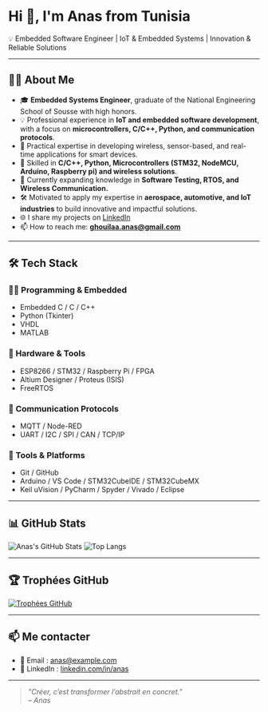 # Hi 👋, I'm Anas from Tunisia  

💡 Embedded Software Engineer | IoT & Embedded Systems | Innovation & Reliable Solutions

---

## 👨‍💻 About Me  
- 🎓 **Embedded Systems Engineer**, graduate of the National Engineering School of Sousse with high honors.
- 💡 Professional experience in **IoT and embedded software development**, with a focus on **microcontrollers, C/C++, Python, and communication protocols**.
- 📡 Practical expertise in developing wireless, sensor-based, and real-time applications for smart devices.
- 🔧 Skilled in **C/C++, Python, Microcontrollers (STM32, NodeMCU, Arduino, Raspberry pi) and wireless solutions**.
- 🧠 Currently expanding knowledge in **Software Testing, RTOS, and Wireless Communication.**   
- 🛠️ Motivated to apply my expertise in **aerospace, automotive, and IoT industries** to build innovative and impactful solutions.
- 🌐 I share my projects on [LinkedIn](https://www.linkedin.com/in/ton-profil/)  
- 📫 How to reach me: **ghouilaa.anas@gmail.com**  

---

## 🛠️ Tech Stack

### 🧑‍💻 Programming & Embedded
- Embedded C / C / C++
- Python (Tkinter)
- VHDL
- MATLAB

### 🔩 Hardware & Tools
- ESP8266 / STM32 / Raspberry Pi / FPGA
- Altium Designer / Proteus (ISIS)
- FreeRTOS

### 📡 Communication Protocols
- MQTT / Node-RED
- UART / I2C / SPI / CAN / TCP/IP

### 🧰 Tools & Platforms
- Git / GitHub
- Arduino / VS Code / STM32CubeIDE / STM32CubeMX
- Keil uVision / PyCharm / Spyder / Vivado / Eclipse

---

## 📊 GitHub Stats

![Anas's GitHub Stats](https://github-readme-stats.vercel.app/api?username=Anas&show_icons=true&theme=tokyonight)
![Top Langs](https://github-readme-stats.vercel.app/api/top-langs/?username=Anas&layout=compact&theme=tokyonight)

---

## 🏆 Trophées GitHub

[![Trophées GitHub](https://github-profile-trophy.vercel.app/?username=Anas&theme=darkhub&row=1&column=7)](https://github.com/ryo-ma/github-profile-trophy)

---

## 📫 Me contacter

- 📧 Email : anas@example.com  
- 💼 LinkedIn : [linkedin.com/in/anas](https://linkedin.com/in/anas)

---

> *"Créer, c’est transformer l’abstrait en concret."*  
> *– Anas*
